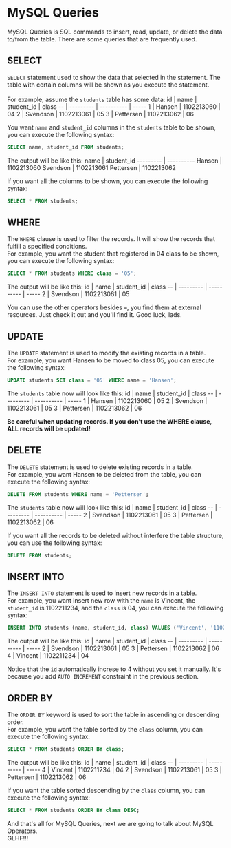 # MySQL Queries

MySQL Queries is SQL commands to insert, read, update, or delete the data to/from the table. 
There are some queries that are frequently used.

## SELECT
`SELECT` statement used to show the data that selected in the statement. The table with certain columns will be shown as you execute the statement.
<br>
<br>
For example, assume the `students` table has some data:
id | name      | student_id | class
-- | --------- | ---------- | -----
1  | Hansen    | 1102213060 | 04
2  | Svendson  | 1102213061 | 05
3  | Pettersen | 1102213062 | 06

You want `name` and `student_id` columns in the `students` table to be shown, you can execute the following syntax:

```sql
SELECT name, student_id FROM students;
```
The output will be like this:
name      | student_id 
--------- | ---------- 
Hansen    | 1102213060 
Svendson  | 1102213061 
Pettersen | 1102213062 

If you want all the columns to be shown, you can execute the following syntax:
```sql
SELECT * FROM students;
```

## WHERE
The `WHERE` clause is used to filter the records. It will show the records that fulfill a specified conditions.
<br>
For example, you want the student that registered in 04 class to be shown, you can execute the following syntax:

```sql
SELECT * FROM students WHERE class = '05';
```
The output will be like this:
id | name      | student_id | class
-- | --------- | ---------- | -----
2  | Svendson  | 1102213061 | 05

You can use the other operators besides `=`, you find them at external resources. Just check it out and you'll find it. Good luck, lads.

## UPDATE
The `UPDATE` statement is used to modify the existing records in a table.
<br>
For example, you want Hansen to be moved to class 05, you can execute the following syntax:

```sql
UPDATE students SET class = '05' WHERE name = 'Hansen';
```
The `students` table now will look like this:
id | name      | student_id | class
-- | --------- | ---------- | -----
1  | Hansen    | 1102213060 | 05
2  | Svendson  | 1102213061 | 05
3  | Pettersen | 1102213062 | 06

<strong>
    Be careful when updating records. If you don't use the WHERE clause, ALL records will be updated!
</strong>

## DELETE
The `DELETE` statement is used to delete existing records in a table.
<br>
For example, you want Hansen to be deleted from the table, you can execute the following syntax:

```sql
DELETE FROM students WHERE name = 'Pettersen';
```
The `students` table now will look like this:
id | name      | student_id | class
-- | --------- | ---------- | -----
2  | Svendson  | 1102213061 | 05
3  | Pettersen | 1102213062 | 06

If you want all the records to be deleted without interfere the table structure, you can use the following syntax:
```sql
DELETE FROM students;
```

## INSERT INTO
The `INSERT INTO` statement is used to insert new records in a table.
<br>
For example, you want insert new row with the `name` is Vincent, the `student_id` is 1102211234, and the `class` is 04, you can execute the following syntax:

```sql
INSERT INTO students (name, student_id, class) VALUES ('Vincent', '1102211234', '04')
```
The output will be like this:
id | name      | student_id | class
-- | --------- | ---------- | -----
2  | Svendson  | 1102213061 | 05
3  | Pettersen | 1102213062 | 06
4  | Vincent   | 1102211234 | 04

Notice that the `id` automatically increse to 4 without you set it manually. It's because you add `AUTO INCREMENT` constraint in the previous section.

## ORDER BY
The `ORDER BY` keyword is used to sort the table in ascending or descending order.
<br>
For example, you want the table sorted by the `class` column, you can execute the following syntax:

```sql
SELECT * FROM students ORDER BY class;
```
The output will be like this:
id | name      | student_id | class
-- | --------- | ---------- | -----
4  | Vincent   | 1102211234 | 04
2  | Svendson  | 1102213061 | 05
3  | Pettersen | 1102213062 | 06

If you want the table sorted descending by the `class` column, you can execute the following syntax:
```sql
SELECT * FROM students ORDER BY class DESC;
```

And that's all for MySQL Queries, next we are going to talk about MySQL Operators.
<br>
GLHF!!!
